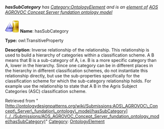 ___hasSubCategory__ has [Category:OntologyElement](../../Category/OntologyElement "Category:OntologyElement") and is an [element of](../../Property/ElementOf "Property:ElementOf") [AOS AGROVOC Concept Server fundation ontology model](../../Submissions/AOS_AGROVOC_Concept_Server_fundation_ontology_model "Submissions:AOS AGROVOC Concept Server fundation ontology model")_


  




[![ObjectProperty](../../images/thumb/c/c3/ObjectProperty.gif/45px-ObjectProperty.gif)](../../Image/ObjectProperty.gif "ObjectProperty")
__Name__: hasSubCategory 


__Type:__ owl:TransitiveProperty 


__Description__: Inverse relationship of the <is sub category of> relationship. This relationship is used to build a hierarchy of categories within a classification scheme. A <has sub category> B means that B is a sub-category of A, i.e. B is a more specific category than A, lower in the hierarchy. Since one category can be in different places in the hierarchy in different classification schemes, do not instantiate this relationship directly, but use the sub-properties specifically for the classification scheme for which the sub-category relationship holds. For example use the <has ASC sub category> relationship to state that A <has ASC sub category> B in the Agris Subject Categories (ASC) classification scheme. 





Retrieved from "[http://ontologydesignpatterns.org/wiki/Submissions:AOS\_AGROVOC\_Concept\_Server\_fundation\_ontology\_model/hasSubCategory](../../Submissions/AOS_AGROVOC_Concept_Server_fundation_ontology_model/hasSubCategory)"
 [Category](http://ontologydesignpatterns.org/wiki/Special:Categories "Special:Categories"): [OntologyElement](../../Category/OntologyElement "Category:OntologyElement")